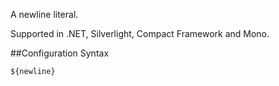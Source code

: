 A newline literal. 

Supported in .NET, Silverlight, Compact Framework and Mono.

##Configuration Syntax
```
${newline}
```